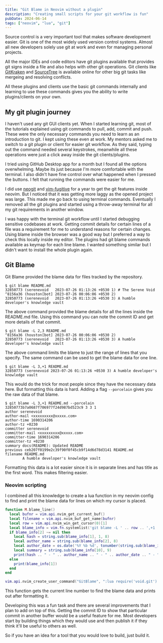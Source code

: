```yaml
---
title: "Git Blame in Neovim without a plugin"
description: "Creating small scripts for your git workflow is fun"
pubDate: 2024-06-14
tags: ["neovim", "lua", "git"]
---
```


Source control is a very important tool that makes software development easier.
Git is one of the most widely used version control systems. Almost all new
developers solely use git at work and even for managing personal projects.

All the major IDEs and code editors have git plugins available that provides git
signs inside a file and also helps with other git operations. Git clients like
[GitKraken](https://www.gitkraken.com/) and [SourceTree](https://www.sourcetreeapp.com/)
is available online for other big git tasks like mergeing and resolving conflicts.

All these plugins and clients use the basic git commands internally and learning
to use these commands gives you the ability to write plugins/clients on your own.

## My git plugin journey
I haven't used any git GUI clients yet. When I started learning git, most of the
tutorials explained using git commands to pull, add, commit and push. These were
the only necessary commands you need to learn as an introduction to git. I kept
using these even at work. My mentors asked me to switch to a git plugin or client
for easier git workflow. As they said, typing out the command needed several keystrokes,
meanwhile all these operations were just a click away inside the git clients/plugins.

I tried using GitHub Desktop app for a month but I found all the options overwhelming.
Maybe its just because I'm more comfortable with the terminal. I also didn't have
fine control over what happened when I pressed the buttons. I felt that running the commands
were easier for me.

I did use [neogit](https://github.com/NeogitOrg/neogit) and [vim-fugitive](https://github.com/tpope/vim-fugitive)
for a year to get the git features inside neovim.
But I noticed that it was getting more laggy as the opened project was large. This
made me go back to using terminal commands. Eventually I removed all the git plugins and 
started using a throw-away terminal for all my git requirements in another window.

I was happy with the terminal git workflow until I started debugging sensitive codebases
at work. Getting commit details for certain lines of a file was a requirement for me
to understand reasons for certain changes. Using blame inside the browser was a good way
but I preferred a way to check this locally inside my editor. The plugins had git blame
commands available as keymap for each line blame. I wanted something similar but I didn't
want to install the whole plugin again. 

## Git Blame
Git Blame provided the blame data for files tracked by the repository.
```
$ git blame README.md
32850773 (serenevoid   2023-07-26 01:13:26 +0530 1) # The Serene Void
^8156a36 (houston[bot] 2023-07-26 00:06:06 +0530 2) 
32850773 (serenevoid   2023-07-26 01:13:26 +0530 3) A humble developer's knowledge vault
```
The above command provided the blame details for all the lines inside the README.md file.
Using this command you can note the commit ID and get more details of that commit.

```
$ git blame -L 2,3 README.md
^8156a36 (houston[bot] 2023-07-26 00:06:06 +0530 2) 
32850773 (serenevoid   2023-07-26 01:13:26 +0530 3) A humble developer's knowledge vault
```
The above command limits the blame to just the range of lines that you specify. The same
command can be used to get the blame data for one line.

```
$ git blame -L 3,+1 README.md
32850773 (serenevoid 2023-07-26 01:13:26 +0530 3) A humble developer's knowledge vault
```
This would do the trick for most people since they have the necessary data here. But
formatting this data is hard. Adding a flag `--porcelain` gives you the raw data of that blame.
```
$ git blame -L 3,+1 README.md --porcelain
32850773b7a0687f706977f24d987bd523c9 3 3 1
author serenevoid
author-mail <xxxxxxxxx@xxxxx.com>
author-time 1690314206
author-tz +0230
committer serenevoid
committer-mail <xxxxxxxxx@xxxxx.com>
committer-time 1690314206
committer-tz +0230
summary docs(README): Updated README
previous ceb207f0199e2c39f90f0f45cb9f14d6d78d3141 README.md
filename README.md
        A humble developer's knowledge vault
```
Formatting this data is a lot easier since it is in separate lines and has title
as the first word. This makes filtering easier.

### Neovim scripting

I combined all this knowledge to create a lua function in my neovim config to find
and print the blame data for lines on which my cursor is placed.
```lua
function M.blame_line()
  local bufnr = vim.api.nvim_get_current_buf()
  local filename = vim.api.nvim_buf_get_name(bufnr)
  local row = vim.api.nvim_win_get_cursor(0)[1]
  local blame_info = vim.fn.systemlist('git blame -L ' .. row .. ',+1 ' .. filename .. ' --porcelain')
  if blame_info[2] ~= nil then
    local hash = string.sub(blame_info[1], 1, 8)
    local author_name = string.sub(blame_info[2], 8)
    local author_date = os.date('%Y %b %d', tonumber(string.sub(blame_info[4], 12)))
    local summary = string.sub(blame_info[10], 9)
    print(hash .. " - " .. author_name .. " - " .. author_date .. " - " ..  summary)
  else
    print(blame_info[1])
  end
end

vim.api.nvim_create_user_command("GitBlame", ":lua require('void.git').blame_line()", {})
```
This function gets the current line number to find the blame data and prints out after
formatting it.

Developing this was a fun task and there are several improvements that I plan to add
on top of this. Getting the commit ID to show that particular commit in another buffer
would be a useful feature for me. Most developers start by building things which they
would use and then publish it if they think it'll be useful to others as well. 

So if you have an idea for a tool that you would love to build, just build it.
